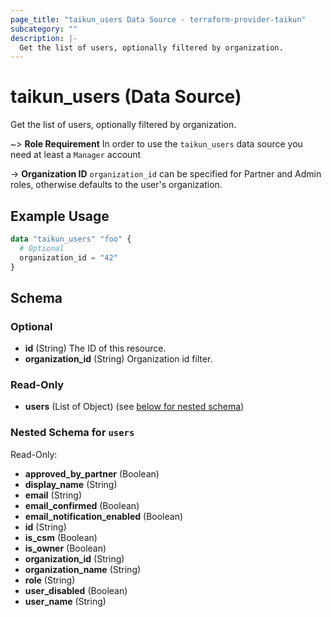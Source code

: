 ```yaml
---
page_title: "taikun_users Data Source - terraform-provider-taikun"
subcategory: ""
description: |-
  Get the list of users, optionally filtered by organization.
---
```


# taikun_users (Data Source)

Get the list of users, optionally filtered by organization.

~> **Role Requirement** In order to use the `taikun_users` data source you need at least a `Manager` account

-> **Organization ID** `organization_id` can be specified for Partner and Admin roles, otherwise defaults to the user's
organization.

## Example Usage

```terraform
data "taikun_users" "foo" {
  # Optional
  organization_id = "42"
}
```

<!-- schema generated by tfplugindocs -->
## Schema

### Optional

- **id** (String) The ID of this resource.
- **organization_id** (String) Organization id filter.

### Read-Only

- **users** (List of Object) (see [below for nested schema](#nestedatt--users))

<a id="nestedatt--users"></a>
### Nested Schema for `users`

Read-Only:

- **approved_by_partner** (Boolean)
- **display_name** (String)
- **email** (String)
- **email_confirmed** (Boolean)
- **email_notification_enabled** (Boolean)
- **id** (String)
- **is_csm** (Boolean)
- **is_owner** (Boolean)
- **organization_id** (String)
- **organization_name** (String)
- **role** (String)
- **user_disabled** (Boolean)
- **user_name** (String)


